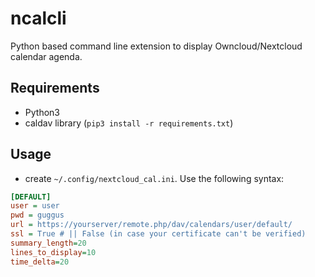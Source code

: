 # ncalcli

Python based command line extension to display Owncloud/Nextcloud calendar agenda.

## Requirements

- Python3
- caldav library (`pip3 install -r requirements.txt`)

## Usage

- create `~/.config/nextcloud_cal.ini`. Use the following syntax:

```ini
[DEFAULT]
user = user
pwd = guggus
url = https://yourserver/remote.php/dav/calendars/user/default/
ssl = True # || False (in case your certificate can't be verified)
summary_length=20
lines_to_display=10
time_delta=20
```
